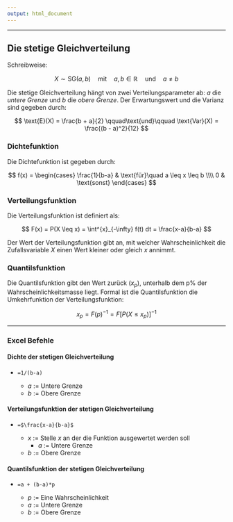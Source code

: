 ```yaml
---
output: html_document
---
```


***

## Die stetige Gleichverteilung

Schreibweise:

$$ X \sim \text{SG}(a, b) \quad\text{mit}\quad a, b \in \mathbb{R}\quad\text{und}\quad a \neq b$$

Die stetige Gleichverteilung hängt von zwei Verteilungsparameter ab: $a$ die *untere Grenze*
und $b$ die *obere Grenze*. Der Erwartungswert und die Varianz sind gegeben durch:

$$ \text{E}(X) = \frac{b + a}{2} \qquad\text{und}\qquad \text{Var}(X) = \frac{(b - a)^2}{12} $$

### Dichtefunktion

Die Dichtefunktion ist gegeben durch:

$$ f(x) = \begin{cases} \frac{1}{b-a} & \text{für}\quad a \leq x \leq b \\\\ 0 & \text{sonst} \end{cases} $$

### Verteilungsfunktion

Die Verteilungsfunktion ist definiert als:

$$ F(x) = P(X \leq x) = \int^{x}_{-\infty} f(t) dt = \frac{x-a}{b-a} $$

Der Wert der Verteilungsfunktion gibt an, mit welcher Wahrscheinlichkeit die 
Zufallsvariable $X$ einen Wert kleiner oder gleich $x$ annimmt.

### Quantilsfunktion

Die Quantilsfunktion gibt den Wert zurück $(x_p)$, unterhalb dem p\% der Wahrscheinlichkeitsmasse liegt. 
Formal ist die Quantilsfunktion die Umkehrfunktion der Verteilungsfunktion:

$$ x_p = F(p)^{-1} = F[P(X \leq x_p)]^{-1} $$

---

### Excel Befehle

#### Dichte der stetigen Gleichverteilung

+ `=1/(b-a)`

    + $a$ := Untere Grenze
    + $b$ := Obere Grenze

#### Verteilungsfunktion der stetigen Gleichverteilung

+ `=$\frac{x-a}{b-a}$`

    + $x$ := Stelle $x$ an der die Funktion ausgewertet werden soll 
		+ $a$ := Untere Grenze
    + $b$ := Obere Grenze

#### Quantilsfunktion der stetigen Gleichverteilung

+ `=a + (b-a)*p`

    + $p$ := Eine Wahrscheinlichkeit
    + $a$ := Untere Grenze
    + $b$ := Obere Grenze

